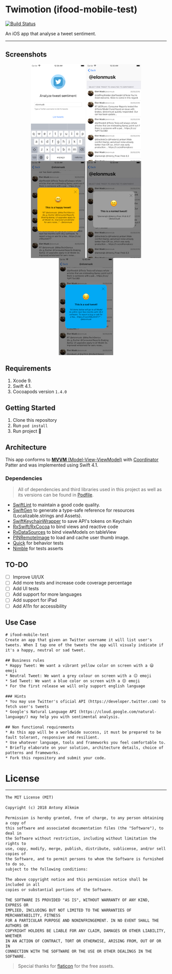 # Twimotion (ifood-mobile-test)

[![Build Status](https://www.bitrise.io/app/52c2b00d0351759b/status.svg?token=b7iPbh7SGM9_4nF-5EtTuQ)](https://www.bitrise.io/app/52c2b00d0351759b)

An iOS app that analyse a tweet sentiment.

---- 

## Screenshots 
 
 <p align="center">
  <img src=".github/home.png" align="center" width=170>
  <img src=".github/tweet_list.png" align="center" width=170>
  <img src=".github/happy_tweet.png" align="center" width=170>
  <img src=".github/neutral_tweet.png" align="center" width=170>
  <img src=".github/sad_tweet.png" align="center" width=170>
</p>

## Requirements
1. Xcode 9.
2. Swift 4.1.
3. Cocoapods version `1.4.0`

## Getting Started
1. Clone this repository
2. Run `pod install`
3. Run project 🎉

## Architecture

This app conforms to [**MVVM** (Model-View-ViewModel)](https://en.wikipedia.org/wiki/Model%E2%80%93view%E2%80%93viewmodel) with [Coordinator](https://will.townsend.io/2016/an-ios-coordinator-pattern) Patter and was implemented using Swift 4.1.

### Dependencies
> All of dependencies and third libraries used in this project as well as its versions can be found in [Podfile](https://github.com/antonyalkmim/Twimotion/blob/master/Podfile).

- [SwiftLint](https://github.com/realm/SwiftLint) to maintain a good code quality.
- [SwiftGen](https://github.com/SwiftGen/SwiftGen) to generate a type-safe reference for resources (Localizable.strings and Assets).
- [SwiftKeychainWrapper](https://github.com/jrendel/SwiftKeychainWrapper) to save API's tokens on Keychain
- [RxSwift/RxCocoa](https://github.com/ReactiveX/RxSwift) to bind views and reactive code
- [RxDataSources](https://github.com/RxSwiftCommunity/RxDataSources) to bind viewModels on tableView
- [PINRemoteImage](https://github.com/pinterest/PINRemoteImage) to load and cache user thumb image.
- [Quick](https://github.com/Quick/Quick) for behavior tests 
- [Nimble](https://github.com/Quick/Nimble) for tests asserts

## TO-DO
- [ ] Improve UI/UX
- [ ] Add more tests and increase code coverage percentage
- [ ] Add UI tests
- [ ] Add support for more languages
- [ ] Add support for iPad
- [ ] Add A11n for accessibility

## Use Case
```
# ifood-mobile-test
Create an app that given an Twitter username it will list user's tweets. When I tap one of the tweets the app will visualy indicate if it's a happy, neutral or sad tweet.

## Business rules
* Happy Tweet: We want a vibrant yellow color on screen with a 😃 emoji
* Neutral Tweet: We want a grey colour on screen with a 😐 emoji
* Sad Tweet: We want a blue color on screen with a 😔 emoji
* For the first release we will only support english language

### Hints
* You may use Twitter's oficial API (https://developer.twitter.com) to fetch user's tweets 
* Google's Natural Language API (https://cloud.google.com/natural-language/) may help you with sentimental analysis.

## Non functional requirements
* As this app will be a worldwide success, it must be prepared to be fault tolerant, responsive and resilient.
* Use whatever language, tools and frameworks you feel comfortable to.
* Briefly elaborate on your solution, architecture details, choice of patterns and frameworks.
* Fork this repository and submit your code.
```

# License
----
```
The MIT License (MIT)

Copyright (c) 2018 Antony Alkmim

Permission is hereby granted, free of charge, to any person obtaining a copy of
this software and associated documentation files (the "Software"), to deal in
the Software without restriction, including without limitation the rights to
use, copy, modify, merge, publish, distribute, sublicense, and/or sell copies of
the Software, and to permit persons to whom the Software is furnished to do so,
subject to the following conditions:

The above copyright notice and this permission notice shall be included in all
copies or substantial portions of the Software.

THE SOFTWARE IS PROVIDED "AS IS", WITHOUT WARRANTY OF ANY KIND, EXPRESS OR
IMPLIED, INCLUDING BUT NOT LIMITED TO THE WARRANTIES OF MERCHANTABILITY, FITNESS
FOR A PARTICULAR PURPOSE AND NONINFRINGEMENT. IN NO EVENT SHALL THE AUTHORS OR
COPYRIGHT HOLDERS BE LIABLE FOR ANY CLAIM, DAMAGES OR OTHER LIABILITY, WHETHER
IN AN ACTION OF CONTRACT, TORT OR OTHERWISE, ARISING FROM, OUT OF OR IN
CONNECTION WITH THE SOFTWARE OR THE USE OR OTHER DEALINGS IN THE SOFTWARE.
```
> Special thanks for [flaticon](https://www.flaticon.com) for the free assets.
